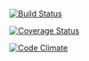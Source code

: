 [![Build Status](https://travis-ci.org/afwilkin/c4cs-w17-rpn.svg?branch=master)](https://travis-ci.org/afwilkin/c4cs-w17-rpn)

[![Coverage Status](https://coveralls.io/repos/github/afwilkin/c4cs-w17-rpn/badge.svg?branch=master)](https://coveralls.io/github/afwilkin/c4cs-w17-rpn?branch=master)

[![Code Climate](https://codeclimate.com/github/afwilkin/c4cs-w17-rpn/badge.svg?branch=master)](https://codeclimate.com/github/afwilkin/c4cs-w17-rpn?branch=master)
